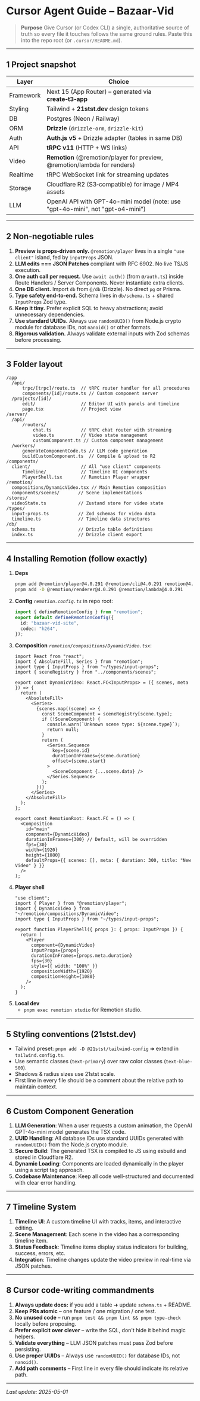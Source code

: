 # Cursor Agent Guide – Bazaar‑Vid

> **Purpose** Give Cursor (or Codex CLI) a single, authoritative source of truth so every file it touches follows the same ground rules.  Paste this into the repo root (or `.cursor/README.md`).

---

## 1 Project snapshot

| Layer | Choice |
|-------|--------|
| Framework | Next 15 (App Router) – generated via **create‑t3‑app** |
| Styling | Tailwind + **21stst.dev** design tokens |
| DB | Postgres (Neon / Railway) |
| ORM | **Drizzle** (`drizzle-orm`, `drizzle-kit`) |
| Auth | **Auth.js v5** + Drizzle adapter (tables in same DB) |
| API | **tRPC v11** (HTTP + WS links) |
| Video | **Remotion** (@remotion/player for preview, @remotion/lambda for renders) |
| Realtime | tRPC WebSocket link for streaming updates |
| Storage | Cloudflare R2 (S3‑compatible) for image / MP4 assets |
| LLM | OpenAI API with GPT-4o-mini model (note: use "gpt-4o-mini", not "gpt-o4-mini") |

---

## 2 Non‑negotiable rules

1. **Preview is props‑driven only.** `@remotion/player` lives in a single `"use client"` island, fed by `inputProps` JSON.
2. **LLM edits === JSON Patches** compliant with RFC 6902. No live TS/JS execution.
3. **One auth call per request.** Use `await auth()` (from `@/auth.ts`) inside Route Handlers / Server Components. Never instantiate extra clients.
4. **One DB client.** Import `db` from `@/db` (Drizzle). No direct `pg` or Prisma.
5. **Type safety end‑to‑end.** Schema lives in `db/schema.ts` + shared `InputProps` Zod type.
6. **Keep it tiny.** Prefer explicit SQL to heavy abstractions; avoid unnecessary dependencies.
7. **Use standard UUIDs.** Always use `randomUUID()` from Node.js crypto module for database IDs, not `nanoid()` or other formats.
8. **Rigorous validation.** Always validate external inputs with Zod schemas before processing.

---

## 3 Folder layout

```
/app
  /api/
      trpc/[trpc]/route.ts  // tRPC router handler for all procedures
      components/[id]/route.ts // Custom component server
  /projects/[id]/
      edit/                 // Editor UI with panels and timeline
      page.tsx              // Project view
/server/
  /api/
      /routers/
          chat.ts           // tRPC chat router with streaming
          video.ts          // Video state management
          customComponent.ts // Custom component management
  /workers/
      generateComponentCode.ts // LLM code generation
      buildCustomComponent.ts  // Compile & upload to R2
/components/
  client/                   // All "use client" components
      Timeline/             // Timeline UI components
      PlayerShell.tsx       // Remotion Player wrapper
/remotion/
  compositions/DynamicVideo.tsx // Main Remotion composition
  components/scenes/       // Scene implementations
/stores/
  videoState.ts            // Zustand store for video state
/types/
  input-props.ts           // Zod schemas for video data
  timeline.ts              // Timeline data structures
/db/
  schema.ts                // Drizzle table definitions
  index.ts                 // Drizzle client export
```

---

## 4 Installing Remotion (follow **exactly**)

1. **Deps**
   ```bash
   pnpm add @remotion/player@4.0.291 @remotion/cli@4.0.291 remotion@4.0.291
   pnpm add -D @remotion/renderer@4.0.291 @remotion/lambda@4.0.291
   ```
2. **Config**
   *`remotion.config.ts`* in repo root:
   ```ts
   import { defineRemotionConfig } from "remotion";
   export default defineRemotionConfig({
     id: "bazaar-vid-site",
     codec: "h264",
   });
   ```
3. **Composition**
   *`remotion/compositions/DynamicVideo.tsx`*:
   ```tsx
   import React from "react";
   import { AbsoluteFill, Series } from "remotion";
   import type { InputProps } from "~/types/input-props";
   import { sceneRegistry } from "../components/scenes";
   
   export const DynamicVideo: React.FC<InputProps> = ({ scenes, meta }) => {
     return (
       <AbsoluteFill>
         <Series>
           {scenes.map((scene) => {
             const SceneComponent = sceneRegistry[scene.type];
             if (!SceneComponent) {
               console.warn(`Unknown scene type: ${scene.type}`);
               return null;
             }
             return (
               <Series.Sequence
                 key={scene.id}
                 durationInFrames={scene.duration}
                 offset={scene.start}
               >
                 <SceneComponent {...scene.data} />
               </Series.Sequence>
             );
           })}
         </Series>
       </AbsoluteFill>
     );
   };
   
   export const RemotionRoot: React.FC = () => (
     <Composition
       id="main"
       component={DynamicVideo}
       durationInFrames={300} // Default, will be overridden
       fps={30}
       width={1920}
       height={1080}
       defaultProps={{ scenes: [], meta: { duration: 300, title: "New Video" } }}
     />
   );
   ```
4. **Player shell**
   ```tsx
   "use client";
   import { Player } from "@remotion/player";
   import { DynamicVideo } from "~/remotion/compositions/DynamicVideo";
   import type { InputProps } from "~/types/input-props";
   
   export function PlayerShell({ props }: { props: InputProps }) {
     return (
       <Player
         component={DynamicVideo}
         inputProps={props}
         durationInFrames={props.meta.duration}
         fps={30}
         style={{ width: "100%" }}
         compositionWidth={1920}
         compositionHeight={1080}
       />
     );
   }
   ```
5. **Local dev**
   * `pnpm exec remotion studio` for Remotion studio.

---

## 5 Styling conventions (21stst.dev)

* Tailwind preset: `pnpm add -D @21stst/tailwind-config` ➜ extend in `tailwind.config.ts`.
* Use semantic classes (`text-primary`) over raw color classes (`text-blue-500`).
* Shadows & radius sizes use 21stst scale.
* First line in every file should be a comment about the relative path to maintain context.

---

## 6 Custom Component Generation

1. **LLM Generation**: When a user requests a custom animation, the OpenAI GPT-4o-mini model generates the TSX code.
2. **UUID Handling**: All database IDs use standard UUIDs generated with `randomUUID()` from the Node.js crypto module.
3. **Secure Build**: The generated TSX is compiled to JS using esbuild and stored in Cloudflare R2.
4. **Dynamic Loading**: Components are loaded dynamically in the player using a script tag approach.
5. **Codebase Maintenance**: Keep all code well-structured and documented with clear error handling.

---

## 7 Timeline System

1. **Timeline UI**: A custom timeline UI with tracks, items, and interactive editing.
2. **Scene Management**: Each scene in the video has a corresponding timeline item.
3. **Status Feedback**: Timeline items display status indicators for building, success, errors, etc.
4. **Integration**: Timeline changes update the video preview in real-time via JSON patches.

---

## 8 Cursor code‑writing commandments

1. **Always update docs:** if you add a table ➜ update `schema.ts` + README.
2. **Keep PRs atomic** – one feature / one migration / one test.
3. **No unused code** – run `pnpm test && pnpm lint && pnpm type-check` locally before proposing.
4. **Prefer explicit over clever** – write the SQL, don't hide it behind magic helpers.
5. **Validate everything** – LLM JSON patches must pass Zod before persisting.
6. **Use proper UUIDs** – Always use `randomUUID()` for database IDs, not `nanoid()`.
7. **Add path comments** – First line in every file should indicate its relative path.

---

*Last update: 2025-05-01*


